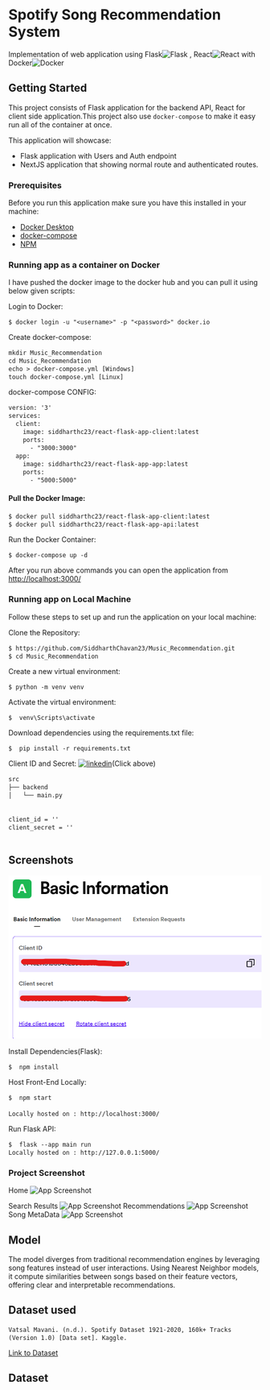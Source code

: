 # Spotify Song Recommendation System

Implementation of web application using Flask![Flask](https://user-images.githubusercontent.com/25181517/183423775-2276e25d-d43d-4e58-890b-edbc88e915f7.png
)
, React![React](https://user-images.githubusercontent.com/25181517/183897015-94a058a6-b86e-4e42-a37f-bf92061753e5.png) with Docker![Docker](https://user-images.githubusercontent.com/25181517/117207330-263ba280-adf4-11eb-9b97-0ac5b40bc3be.png)

## Getting Started

This project consists of Flask application for the backend API, React for client side application.This project also use `docker-compose` to make it easy run all of the container at once.

This application will showcase:

- Flask application with Users and Auth endpoint
- NextJS application that showing normal route and authenticated routes.

### Prerequisites

Before you run this application make sure you have this installed in your machine:

- [Docker Desktop](https://www.docker.com/products/docker-desktop)
- [docker-compose](https://docs.docker.com/compose/install/)
- [NPM](https://www.npmjs.com/)


### Running app as a container on Docker

I have pushed the docker image to the docker hub and you can pull it using below given scripts:

Login to Docker:

```
$ docker login -u "<username>" -p "<password>" docker.io 

```

Create docker-compose:

```
mkdir Music_Recommendation
cd Music_Recommendation
echo > docker-compose.yml [Windows]
touch docker-compose.yml [Linux]
```

docker-compose CONFIG:

```
version: '3'
services:
  client:
    image: siddharthc23/react-flask-app-client:latest
    ports:
      - "3000:3000"
  app:
    image: siddharthc23/react-flask-app-app:latest
    ports:
      - "5000:5000"

```

#### Pull the Docker Image:

```
$ docker pull siddharthc23/react-flask-app-client:latest   
$ docker pull siddharthc23/react-flask-app-api:latest   
```

Run the Docker Container:
```
$ docker-compose up -d

```

After you run above commands you can open the application from [http://localhost:3000/](http://localhost:3000/)

### Running app on Local Machine

Follow these steps to set up and run the application on your local machine:

Clone the Repository:
```
$ https://github.com/SiddharthChavan23/Music_Recommendation.git
$ cd Music_Recommendation

```

Create a new virtual environment:
```
$ python -m venv venv

```
Activate the virtual environment:
```
$  venv\Scripts\activate

```
Download dependencies using the requirements.txt file:
```
$  pip install -r requirements.txt

```

Client ID and Secret: [![linkedin](https://img.shields.io/badge/Spotify-1ED760?&style=for-the-badge&logo=spotify&logoColor=white)](https://developer.spotify.com/dashboard)(Click above)
```
src
├── backend
│   └── main.py


client_id = ''
client_secret = ''


```

## Screenshots

![App Screenshot](/images/spotify_api.png)


Install Dependencies(Flask):
```
$  npm install

```

Host Front-End Locally:
```
$  npm start

Locally hosted on : http://localhost:3000/

```
Run Flask API:
```
$  flask --app main run
Locally hosted on : http://127.0.0.1:5000/

```


### Project Screenshot


Home
![App Screenshot](https://via.placeholder.com/468x300?text=App+Screenshot+Here)

Search Results
![App Screenshot](https://via.placeholder.com/468x300?text=App+Screenshot+Here)
Recommendations
![App Screenshot](https://via.placeholder.com/468x300?text=App+Screenshot+Here)
Song MetaData
![App Screenshot](https://via.placeholder.com/468x300?text=App+Screenshot+Here)




## Model
The model diverges from traditional recommendation engines by leveraging song features instead of user interactions. Using Nearest Neighbor models, it compute similarities between songs based on their feature vectors, offering clear and interpretable recommendations.

## Dataset used
```
Vatsal Mavani. (n.d.). Spotify Dataset 1921-2020, 160k+ Tracks (Version 1.0) [Data set]. Kaggle. 
```
[Link to Dataset](https://www.kaggle.com/datasets/vatsalmavani/spotify-dataset)


## Dataset






